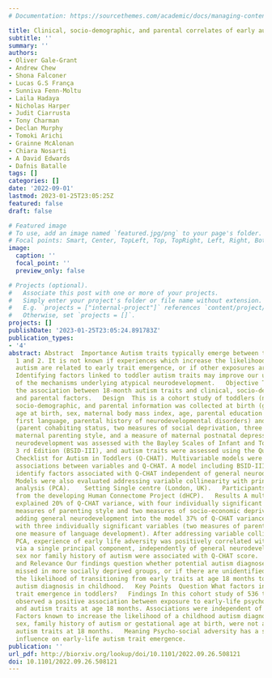 ```yaml
---
# Documentation: https://sourcethemes.com/academic/docs/managing-content/

title: Clinical, socio-demographic, and parental correlates of early autism traits
subtitle: ''
summary: ''
authors:
- Oliver Gale-Grant
- Andrew Chew
- Shona Falconer
- Lucas G.S França
- Sunniva Fenn-Moltu
- Laila Hadaya
- Nicholas Harper
- Judit Ciarrusta
- Tony Charman
- Declan Murphy
- Tomoki Arichi
- Grainne McAlonan
- Chiara Nosarti
- A David Edwards
- Dafnis Batalle
tags: []
categories: []
date: '2022-09-01'
lastmod: 2023-01-25T23:05:25Z
featured: false
draft: false

# Featured image
# To use, add an image named `featured.jpg/png` to your page's folder.
# Focal points: Smart, Center, TopLeft, Top, TopRight, Left, Right, BottomLeft, Bottom, BottomRight.
image:
  caption: ''
  focal_point: ''
  preview_only: false

# Projects (optional).
#   Associate this post with one or more of your projects.
#   Simply enter your project's folder or file name without extension.
#   E.g. `projects = ["internal-project"]` references `content/project/deep-learning/index.md`.
#   Otherwise, set `projects = []`.
projects: []
publishDate: '2023-01-25T23:05:24.891783Z'
publication_types:
- '4'
abstract: Abstract  Importance Autism traits typically emerge between the ages of
  1 and 2. It is not known if experiences which increase the likelihood of childhood
  autism are related to early trait emergence, or if other exposures are more important.
  Identifying factors linked to toddler autism traits may improve our understanding
  of the mechanisms underlying atypical neurodevelopment.   Objective To characterise
  the association between 18-month autism traits and clinical, socio-demographic,
  and parental factors.   Design  This is a cohort study of toddlers (n=536). Clinical,
  socio-demographic, and parental information was collected at birth (gestational
  age at birth, sex, maternal body mass index, age, parental education level, parental
  first language, parental history of neurodevelopmental disorders) and at 18 months
  (parent cohabiting status, two measures of social deprivation, three measures of
  maternal parenting style, and a measure of maternal postnatal depression). General
  neurodevelopment was assessed with the Bayley Scales of Infant and Toddler Development,
  3 rd Edition (BSID-III), and autism traits were assessed using the Quantitative
  Checklist for Autism in Toddlers (Q-CHAT). Multivariable models were used to identify
  associations between variables and Q-CHAT. A model including BSID-III was used to
  identify factors associated with Q-CHAT independent of general neurodevelopment.
  Models were also evaluated addressing variable collinearity with principal component
  analysis (PCA).    Setting Single centre (London, UK).   Participants Sub-sample
  from the developing Human Connectome Project (dHCP).   Results A multivariable model
  explained 20% of Q-CHAT variance, with four individually significant variables (two
  measures of parenting style and two measures of socio-economic deprivation). After
  adding general neurodevelopment into the model 37% of Q-CHAT variance was explained,
  with three individually significant variables (two measures of parenting style and
  one measure of language development). After addressing variable collinearity with
  PCA, experience of early life adversity was positively correlated with Q-CHAT score
  via a single principal component, independently of general neurodevelopment. Neither
  sex nor family history of autism were associated with Q-CHAT score.   Conclusions
  and Relevance Our findings question whether potential autism diagnoses are being
  missed in more socially deprived groups, or if there are unidentified factors influencing
  the likelihood of transitioning from early traits at age 18 months to a clinical
  autism diagnosis in childhood.   Key Points  Question What factors influence autism
  trait emergence in toddlers?   Findings In this cohort study of 536 toddlers we
  observed a positive association between exposure to early-life psycho-social adversity
  and autism traits at age 18 months. Associations were independent of general neurodevelopment.
  Factors known to increase the likelihood of a childhood autism diagnosis, such as
  sex, family history of autism or gestational age at birth, were not associated with
  autism traits at 18 months.   Meaning Psycho-social adversity has a significant
  influence on early-life autism trait emergence.
publication: ''
url_pdf: http://biorxiv.org/lookup/doi/10.1101/2022.09.26.508121
doi: 10.1101/2022.09.26.508121
---
```

